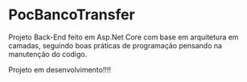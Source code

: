 # PocBancoTransfer

Projeto Back-End feito em Asp.Net Core com base em arquitetura em camadas, seguindo boas práticas de programação pensando na manutenção do codigo.


Projeto em desenvolvimento!!!!

